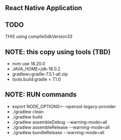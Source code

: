 
## React Native Application


## TODO
THIS using compileSdkVersion33

## NOTE: this copy using tools (TBD)
* nvm use 18.20.0
* JAVA_HOME=jdk-18.0.2
* gradlew=gradle-7.5.1-all.zip
* tools.build:gradle = 7.1.0

## NOTE: RUN commands
* export NODE_OPTIONS=--openssl-legacy-provider
* ./gradlew clean
* ./gradlew build
* ./gradlew assembleDebug --warning-mode=all
* ./gradlew assembleRelease --warning-mode=all
* ./gradlew bundleRelease --warning-mode=all
